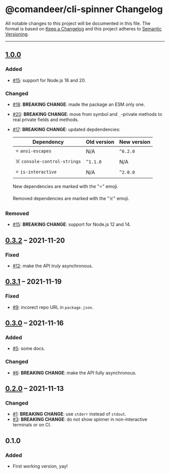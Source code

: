 # @comandeer/cli-spinner Changelog

All notable changes to this project will be documented in this file.
The format is based on [Keep a Changelog](http://keepachangelog.com/)
and this project adheres to [Semantic Versioning](http://semver.org/).

---

## [1.0.0]
### Added
* [#15]: support for Node.js 18 and 20.

### Changed
* [#18]: **BREAKING CHANGE**: made the package an ESM only one.
* [#20]: **BREAKING CHANGE**: move from symbol and `_`-private methods to real private fields and methods.
* [#17]: **BREAKING CHANGE**: updated depdendencies:

	| Dependency                  | Old version | New version |
	| --------------------------- | ----------- | ----------- |
	| ⭐ `ansi-escapes`            | N/A         | `^6.2.0`    |
	| ☠️ `console-control-strings` | `^1.1.0`    | N/A         |
	| ⭐ `is-interactive`          | N/A         | `^2.0.0`    |

	New dependencies are marked with the "⭐" emoji.

	Removed dependencies are marked with the "☠️" emoji.

### Removed
* [#15]: **BREAKING CHANGE**: support for Node.js 12 and 14.

## [0.3.2] – 2021-11-20
### Fixed
* [#12]: make the API _truly_ asynchronous.

## [0.3.1] – 2021-11-19
### Fixed
* [#9]: incorect repo URL in `package.json`.

## [0.3.0] – 2021-11-16
### Added
* [#5]: some docs.
### Changed
* [#6]: **BREAKING CHANGE**: make the API fully asynchronous.

## [0.2.0] – 2021-11-13
### Changed
* [#1]: **BREAKING CHANGE**: use `stderr` instead of `stdout`.
* [#3]: **BREAKING CHANGE**: do not show spinner in non-interactive terminals or on CI.

## 0.1.0
### Added
* First working version, yay!

[#1]: https://github.com/Comandeer/cli-spinner/issues/1
[#3]: https://github.com/Comandeer/cli-spinner/issues/3
[#5]: https://github.com/Comandeer/cli-spinner/issues/5
[#6]: https://github.com/Comandeer/cli-spinner/issues/6
[#9]: https://github.com/Comandeer/cli-spinner/issues/9
[#12]: https://github.com/Comandeer/cli-spinner/issues/12
[#15]: https://github.com/Comandeer/cli-spinner/issues/15
[#17]: https://github.com/Comandeer/cli-spinner/issues/17
[#18]: https://github.com/Comandeer/cli-spinner/issues/18
[#20]: https://github.com/Comandeer/cli-spinner/issues/20

[1.0.0]: https://github.com/Comandeer/cli-spinner/compare/v0.3.2...v1.0.0
[0.3.2]: https://github.com/Comandeer/cli-spinner/compare/v0.3.1...v0.3.2
[0.3.1]: https://github.com/Comandeer/cli-spinner/compare/v0.3.0...v0.3.1
[0.3.0]: https://github.com/Comandeer/cli-spinner/compare/v0.2.0...v0.3.0
[0.2.0]: https://github.com/Comandeer/cli-spinner/compare/v0.1.0...v0.2.0
